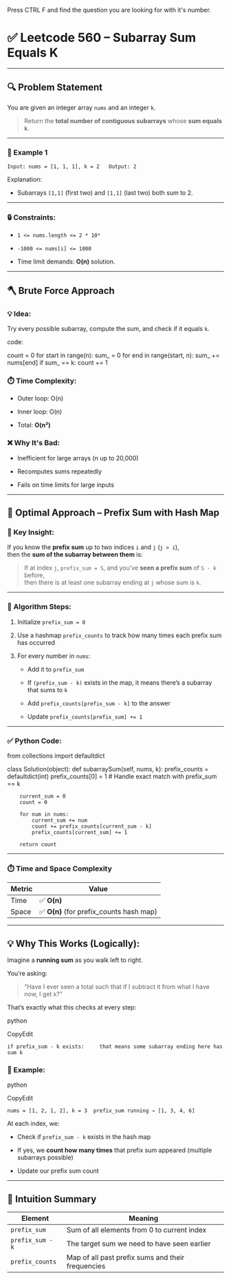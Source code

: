 
Press CTRL F and find the question you are looking for with it's number.

# ✅ Leetcode 560 – Subarray Sum Equals K

---

## 🔍 Problem Statement

You are given an integer array `nums` and an integer `k`.

> Return the **total number of contiguous subarrays** whose **sum equals `k`**.

---

### 🧾 Example 1

`Input: nums = [1, 1, 1], k = 2   Output: 2`  

Explanation:

- Subarrays `[1,1]` (first two) and `[1,1]` (last two) both sum to 2.
    

---

### 🔒 Constraints:

- `1 <= nums.length <= 2 * 10⁴`
    
- `-1000 <= nums[i] <= 1000`
    
- Time limit demands: **O(n)** solution.
    

---

## 🪓 Brute Force Approach

### 💡 Idea:

Try every possible subarray, compute the sum, and check if it equals `k`.

code:

count = 0
for start in range(n):
    sum_ = 0
    for end in range(start, n):
        sum_ += nums[end]
        if sum_ == k:
            count += 1

### ⏱️ Time Complexity:

- Outer loop: O(n)
    
- Inner loop: O(n)
    
- Total: **O(n²)**
    

### ❌ Why It's Bad:

- Inefficient for large arrays (n up to 20,000)
    
- Recomputes sums repeatedly
    
- Fails on time limits for large inputs
    

---

## 🚀 Optimal Approach – Prefix Sum with Hash Map

### 🧠 Key Insight:

If you know the **prefix sum** up to two indices `i` and `j` (`j > i`),  
then the **sum of the subarray between them** is:



> If at index `j`, `prefix_sum = S`, and you’ve **seen a prefix sum** of `S - k` before,  
> then there is at least one subarray ending at `j` whose sum is `k`.

---

### 🔁 Algorithm Steps:

1. Initialize `prefix_sum = 0`
    
2. Use a hashmap `prefix_counts` to track how many times each prefix sum has occurred
    
3. For every number in `nums`:
    
    - Add it to `prefix_sum`
        
    - If `(prefix_sum - k)` exists in the map, it means there’s a subarray that sums to `k`
        
    - Add `prefix_counts[prefix_sum - k]` to the answer
        
    - Update `prefix_counts[prefix_sum] += 1`
        

---

### ✅ Python Code:

from collections import defaultdict

class Solution(object):
    def subarraySum(self, nums, k):
        prefix_counts = defaultdict(int)
        prefix_counts[0] = 1  # Handle exact match with prefix_sum == k

        current_sum = 0
        count = 0

        for num in nums:
            current_sum += num
            count += prefix_counts[current_sum - k]
            prefix_counts[current_sum] += 1

        return count

---

### ⏱️ Time and Space Complexity

|Metric|Value|
|---|---|
|Time|✅ **O(n)**|
|Space|✅ **O(n)** (for prefix_counts hash map)|

---

## 💡 Why This Works (Logically):

Imagine a **running sum** as you walk left to right.

You’re asking:

> “Have I ever seen a total such that if I subtract it from what I have now, I get `k`?”

That’s exactly what this checks at every step:

python

CopyEdit

`if prefix_sum - k exists:     that means some subarray ending here has sum k`

### 🧠 Example:

python

CopyEdit

`nums = [1, 2, 1, 2], k = 3  prefix_sum running → [1, 3, 4, 6]`

At each index, we:

- Check if `prefix_sum - k` exists in the hash map
    
- If yes, we **count how many times** that prefix sum appeared (multiple subarrays possible)
    
- Update our prefix sum count
    

---

## 🧠 Intuition Summary

|Element|Meaning|
|---|---|
|`prefix_sum`|Sum of all elements from 0 to current index|
|`prefix_sum - k`|The target sum we need to have seen earlier|
|`prefix_counts`|Map of all past prefix sums and their frequencies|